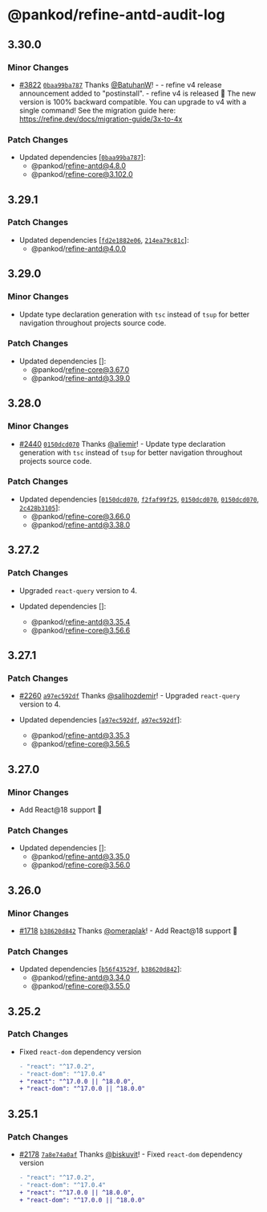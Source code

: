 # @pankod/refine-antd-audit-log

## 3.30.0

### Minor Changes

-   [#3822](https://github.com/refinedev/refine/pull/3822) [`0baa99ba787`](https://github.com/refinedev/refine/commit/0baa99ba7874394d9d28d0a7b29c082c604258fb) Thanks [@BatuhanW](https://github.com/BatuhanW)! - - refine v4 release announcement added to "postinstall". - refine v4 is released 🎉 The new version is 100% backward compatible. You can upgrade to v4 with a single command! See the migration guide here: https://refine.dev/docs/migration-guide/3x-to-4x

### Patch Changes

-   Updated dependencies [[`0baa99ba787`](https://github.com/refinedev/refine/commit/0baa99ba7874394d9d28d0a7b29c082c604258fb)]:
    -   @pankod/refine-antd@4.8.0
    -   @pankod/refine-core@3.102.0

## 3.29.1

### Patch Changes

-   Updated dependencies [[`fd2e1882e06`](https://github.com/refinedev/refine/commit/fd2e1882e060135674f53350f2fe1d22347543d7), [`214ea79c81c`](https://github.com/refinedev/refine/commit/214ea79c81c2f21573f999083612d30256be76a9)]:
    -   @pankod/refine-antd@4.0.0

## 3.29.0

### Minor Changes

-   Update type declaration generation with `tsc` instead of `tsup` for better navigation throughout projects source code.

### Patch Changes

-   Updated dependencies []:
    -   @pankod/refine-core@3.67.0
    -   @pankod/refine-antd@3.39.0

## 3.28.0

### Minor Changes

-   [#2440](https://github.com/refinedev/refine/pull/2440) [`0150dcd070`](https://github.com/refinedev/refine/commit/0150dcd0700253f1c4908e7e5f2e178bb122e9af) Thanks [@aliemir](https://github.com/aliemir)! - Update type declaration generation with `tsc` instead of `tsup` for better navigation throughout projects source code.

### Patch Changes

-   Updated dependencies [[`0150dcd070`](https://github.com/refinedev/refine/commit/0150dcd0700253f1c4908e7e5f2e178bb122e9af), [`f2faf99f25`](https://github.com/refinedev/refine/commit/f2faf99f25542f73215ee89c74b241311177b327), [`0150dcd070`](https://github.com/refinedev/refine/commit/0150dcd0700253f1c4908e7e5f2e178bb122e9af), [`0150dcd070`](https://github.com/refinedev/refine/commit/0150dcd0700253f1c4908e7e5f2e178bb122e9af), [`2c428b3105`](https://github.com/refinedev/refine/commit/2c428b31057e3e7c8901fc3da2773bc810235491)]:
    -   @pankod/refine-core@3.66.0
    -   @pankod/refine-antd@3.38.0

## 3.27.2

### Patch Changes

-   Upgraded `react-query` version to 4.

-   Updated dependencies []:
    -   @pankod/refine-antd@3.35.4
    -   @pankod/refine-core@3.56.6

## 3.27.1

### Patch Changes

-   [#2260](https://github.com/refinedev/refine/pull/2260) [`a97ec592df`](https://github.com/refinedev/refine/commit/a97ec592dfb6dcf5b5bd063d2d76f50ca195c20e) Thanks [@salihozdemir](https://github.com/salihozdemir)! - Upgraded `react-query` version to 4.

-   Updated dependencies [[`a97ec592df`](https://github.com/refinedev/refine/commit/a97ec592dfb6dcf5b5bd063d2d76f50ca195c20e), [`a97ec592df`](https://github.com/refinedev/refine/commit/a97ec592dfb6dcf5b5bd063d2d76f50ca195c20e)]:
    -   @pankod/refine-antd@3.35.3
    -   @pankod/refine-core@3.56.5

## 3.27.0

### Minor Changes

-   Add React@18 support 🚀

### Patch Changes

-   Updated dependencies []:
    -   @pankod/refine-antd@3.35.0
    -   @pankod/refine-core@3.56.0

## 3.26.0

### Minor Changes

-   [#1718](https://github.com/refinedev/refine/pull/1718) [`b38620d842`](https://github.com/refinedev/refine/commit/b38620d84237e13212811daada7b49ee654c70eb) Thanks [@omeraplak](https://github.com/omeraplak)! - Add React@18 support 🚀

### Patch Changes

-   Updated dependencies [[`b56f43529f`](https://github.com/refinedev/refine/commit/b56f43529f387ad1801e7bc0d94dfa5679bad77e), [`b38620d842`](https://github.com/refinedev/refine/commit/b38620d84237e13212811daada7b49ee654c70eb)]:
    -   @pankod/refine-antd@3.34.0
    -   @pankod/refine-core@3.55.0

## 3.25.2

### Patch Changes

-   Fixed `react-dom` dependency version

    ```diff
    - "react": "^17.0.2",
    - "react-dom": "^17.0.4"
    + "react": "^17.0.0 || ^18.0.0",
    + "react-dom": "^17.0.0 || ^18.0.0"
    ```

## 3.25.1

### Patch Changes

-   [#2178](https://github.com/refinedev/refine/pull/2178) [`7a8e74a0af`](https://github.com/refinedev/refine/commit/7a8e74a0afcd6c6d87630f4a5f5102808e4354e9) Thanks [@biskuvit](https://github.com/biskuvit)! - Fixed `react-dom` dependency version

    ```diff
    - "react": "^17.0.2",
    - "react-dom": "^17.0.4"
    + "react": "^17.0.0 || ^18.0.0",
    + "react-dom": "^17.0.0 || ^18.0.0"
    ```

